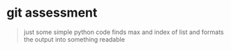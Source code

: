# **git assessment**
> just some simple python code
> finds max and index of list and formats the output into something readable 

